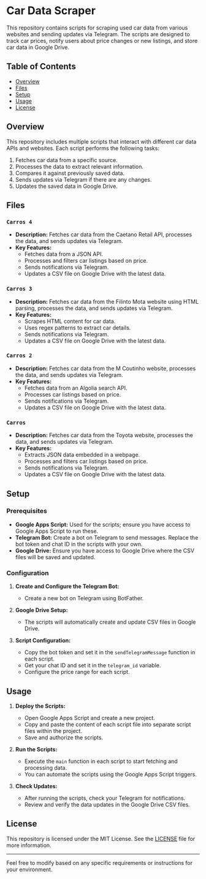 # Car Data Scraper

This repository contains scripts for scraping used car data from various websites and sending updates via Telegram. The scripts are designed to track car prices, notify users about price changes or new listings, and store car data in Google Drive.

## Table of Contents

- [Overview](#overview)
- [Files](#files)
- [Setup](#setup)
- [Usage](#usage)
- [License](#license)

## Overview

This repository includes multiple scripts that interact with different car data APIs and websites. Each script performs the following tasks:
1. Fetches car data from a specific source.
2. Processes the data to extract relevant information.
3. Compares it against previously saved data.
4. Sends updates via Telegram if there are any changes.
5. Updates the saved data in Google Drive.

## Files

### `Carros 4`

- **Description:** Fetches car data from the Caetano Retail API, processes the data, and sends updates via Telegram.
- **Key Features:**
  - Fetches data from a JSON API.
  - Processes and filters car listings based on price.
  - Sends notifications via Telegram.
  - Updates a CSV file on Google Drive with the latest data.
  
### `Carros 3`

- **Description:** Fetches car data from the Filinto Mota website using HTML parsing, processes the data, and sends updates via Telegram.
- **Key Features:**
  - Scrapes HTML content for car data.
  - Uses regex patterns to extract car details.
  - Sends notifications via Telegram.
  - Updates a CSV file on Google Drive with the latest data.

### `Carros 2`

- **Description:** Fetches car data from the M Coutinho website, processes the data, and sends updates via Telegram.
- **Key Features:**
  - Fetches data from an Algolia search API.
  - Processes car listings based on price.
  - Sends notifications via Telegram.
  - Updates a CSV file on Google Drive with the latest data.

### `Carros`

- **Description:** Fetches car data from the Toyota website, processes the data, and sends updates via Telegram.
- **Key Features:**
  - Extracts JSON data embedded in a webpage.
  - Processes and filters car listings based on price.
  - Sends notifications via Telegram.
  - Updates a CSV file on Google Drive with the latest data.

## Setup

### Prerequisites

- **Google Apps Script:** Used for the scripts; ensure you have access to Google Apps Script to run these.
- **Telegram Bot:** Create a bot on Telegram to send messages. Replace the bot token and chat ID in the scripts with your own.
- **Google Drive:** Ensure you have access to Google Drive where the CSV files will be saved and updated.

### Configuration

1. **Create and Configure the Telegram Bot:**
   - Create a new bot on Telegram using BotFather.

2. **Google Drive Setup:**
   - The scripts will automatically create and update CSV files in Google Drive.

3. **Script Configuration:**
   - Copy the bot token and set it in the `sendTelegramMessage` function in each script.
   - Get your chat ID and set it in the `telegram_id` variable.
   - Configure the price range for each script.

## Usage

1. **Deploy the Scripts:**
   - Open Google Apps Script and create a new project.
   - Copy and paste the content of each script file into separate script files within the project.
   - Save and authorize the scripts.

2. **Run the Scripts:**
   - Execute the `main` function in each script to start fetching and processing data.
   - You can automate the scripts using the Google Apps Script triggers.

3. **Check Updates:**
   - After running the scripts, check your Telegram for notifications.
   - Review and verify the data updates in the Google Drive CSV files.

## License

This repository is licensed under the MIT License. See the [LICENSE](LICENSE) file for more information.

---

Feel free to modify based on any specific requirements or instructions for your environment.
